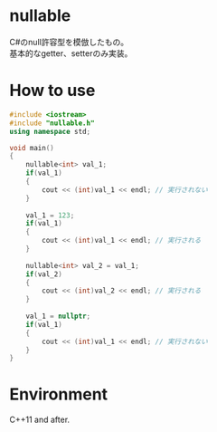 # nullable
C#のnull許容型を模倣したもの。  
基本的なgetter、setterのみ実装。

# How to use
``` cpp
#include <iostream>
#include "nullable.h"
using namespace std;

void main()
{
    nullable<int> val_1;
    if(val_1)
    {
        cout << (int)val_1 << endl; // 実行されない
    }
    
    val_1 = 123;
    if(val_1)
    {
        cout << (int)val_1 << endl; // 実行される
    }
    
    nullable<int> val_2 = val_1;
    if(val_2)
    {
        cout << (int)val_2 << endl; // 実行される
    }
    
    val_1 = nullptr;
    if(val_1)
    {
        cout << (int)val_1 << endl; // 実行されない
    }
}
```

# Environment
C++11 and after.

